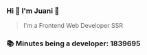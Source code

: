 ### Hi 👋 I&#39;m Juani 🦁

> I&#39;m a Frontend Web Developer SSR

### 📚 Minutes being a developer: 1839695
